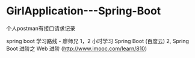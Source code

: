 # GirlApplication---Spring-Boot

个人postman有接口请求记录

 spring boot 学习路线 - 廖师兄
  1，2 小时学习 Spring Boot (百度云)
  2, Spring Boot 进阶之 Web 进阶 (http://www.imooc.com/learn/810)
